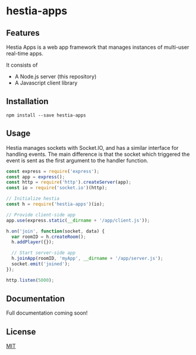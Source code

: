 # hestia-apps

## Features

Hestia Apps is a web app framework that manages instances of multi-user real-time apps.

It consists of

- A Node.js server (this repository)
- A Javascript client library

## Installation

    npm install --save hestia-apps

## Usage

Hestia manages sockets with Socket.IO, and has a similar interface for handling events. The main difference is that the socket which triggered the event is sent as the first argument to the handler function.

```js
const express = require('express');
const app = express();
const http = require('http').createServer(app);
const io = require('socket.io')(http);

// Initialize hestia
const h = require('hestia-apps')(io);

// Provide client-side app
app.use(express.static(__dirname + '/app/client.js'));

h.on('join', function(socket, data) {
  var roomID = h.createRoom();
  h.addPlayer({});

  // Start server-side app
  h.joinApp(roomID, 'myApp', __dirname + '/app/server.js');
  socket.emit('joined');
});

http.listen(5000);
```

## Documentation

Full documentation coming soon!

## License

[MIT](https://github.com/LenKagamine/hestia-apps/blob/master/LICENSE)
